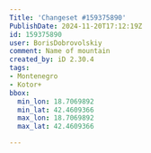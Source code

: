 ```yaml
---
Title: 'Changeset #159375890'
PublishDate: 2024-11-20T17:12:19Z
id: 159375890
user: BorisDobrovolskiy
comment: Name of mountain
created_by: iD 2.30.4
tags:
- Montenegro
- Kotor+
bbox:
  min_lon: 18.7069892
  min_lat: 42.4609366
  max_lon: 18.7069892
  max_lat: 42.4609366

---
```

